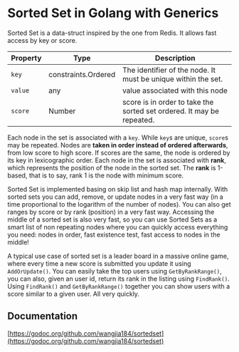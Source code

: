 # Sorted Set in Golang with Generics

Sorted Set is a data-struct inspired by the one from Redis. It allows fast access by key or score.

| Property | Type | Description |
|---|---|---|
| `key` | constraints.Ordered | The identifier of the node. It must be unique within the set. |
| `value` | any | value associated with this node |
| `score` | Number | score is in order to take the sorted set ordered. It may be repeated. |

Each node in the set is associated with a `key`. While `key`s are unique, `score`s may be repeated. 
Nodes are __taken in order instead of ordered afterwards__, from low score to high score. If scores are the same, the node is ordered by its key in lexicographic order. Each node in the set is associated with __rank__, which represents the position of the node in the sorted set. The __rank__ is 1-based, that is to say, rank 1 is the node with minimum score.

Sorted Set is implemented basing on skip list and hash map internally. With sorted sets you can add, remove, or update nodes in a very fast way (in a time proportional to the logarithm of the number of nodes). You can also get ranges by score or by rank (position) in a very fast way. Accessing the middle of a sorted set is also very fast, so you can use Sorted Sets as a smart list of non repeating nodes where you can quickly access everything you need: nodes in order, fast existence test, fast access to nodes in the middle!

A typical use case of sorted set is a leader board in a massive online game, where every time a new score is submitted you update it using `AddOrUpdate()`. You can easily take the top users using `GetByRankRange()`, you can also, given an user id, return its rank in the listing using `FindRank()`. Using `FindRank()` and `GetByRankRange()` together you can show users with a score similar to a given user. All very quickly.

## Documentation

[https://godoc.org/github.com/wangjia184/sortedset](https://godoc.org/github.com/wangjia184/sortedset)
